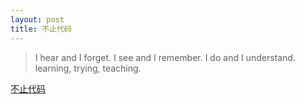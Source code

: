 ```yaml
---
layout: post
title: 不止代码 
---
```



> I hear and I forget. I see and I remember. I do and I understand.   
> learning, trying, teaching.


[不止代码](https://102.alibaba.com/downloadFile.do?file=1530517140411/Codelife.pdf)


